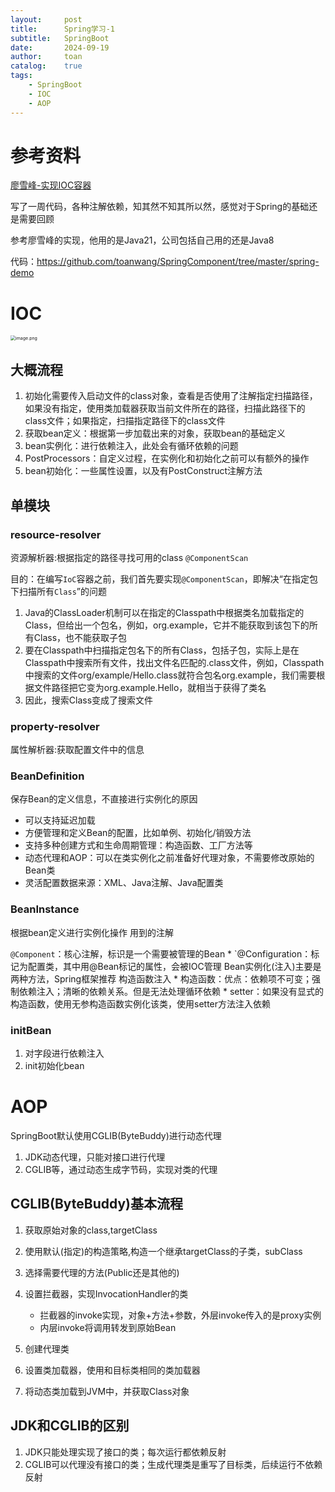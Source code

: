 ```yaml
---
layout:     post
title:      Spring学习-1
subtitle:   SpringBoot
date:       2024-09-19
author:     toan
catalog:	true
tags:
    - SpringBoot
    - IOC
    - AOP
---
```




# 参考资料

[廖雪峰-实现IOC容器](https://liaoxuefeng.com/books/summerframework/ioc/index.html)

写了一周代码，各种注解依赖，知其然不知其所以然，感觉对于Spring的基础还是需要回顾

参考廖雪峰的实现，他用的是Java21，公司包括自己用的还是Java8

代码：https://github.com/toanwang/SpringComponent/tree/master/spring-demo

# IOC

<img src="https://cdn.nlark.com/yuque/0/2024/png/1102741/1726712128583-d4a89506-435d-44be-9e1c-8111a6772165.png?x-oss-process=image%2Fformat%2Cwebp" alt="image.png" style="zoom:50%;" />

## 大概流程

1. 初始化需要传入启动文件的class对象，查看是否使用了注解指定扫描路径，如果没有指定，使用类加载器获取当前文件所在的路径，扫描此路径下的class文件；如果指定，扫描指定路径下的class文件
2. 获取bean定义：根据第一步加载出来的对象，获取bean的基础定义
3. bean实例化：进行依赖注入，此处会有循环依赖的问题
4. PostProcessors：自定义过程，在实例化和初始化之前可以有额外的操作
5. bean初始化：一些属性设置，以及有PostConstruct注解方法

## 单模块

### resource-resolver

资源解析器:根据指定的路径寻找可用的class `@ComponentScan`

目的：在编写`IoC`容器之前，我们首先要实现`@ComponentScan`，即解决“在指定包下扫描所有`Class`”的问题

1. Java的ClassLoader机制可以在指定的Classpath中根据类名加载指定的Class，但给出一个包名，例如，org.example，它并不能获取到该包下的所有Class，也不能获取子包
2. 要在Classpath中扫描指定包名下的所有Class，包括子包，实际上是在Classpath中搜索所有文件，找出文件名匹配的.class文件，例如，Classpath中搜索的文件org/example/Hello.class就符合包名org.example，我们需要根据文件路径把它变为org.example.Hello，就相当于获得了类名
3. 因此，搜索Class变成了搜索文件

### property-resolver

属性解析器:获取配置文件中的信息

### BeanDefinition

保存Bean的定义信息，不直接进行实例化的原因

* 可以支持延迟加载
* 方便管理和定义Bean的配置，比如单例、初始化/销毁方法
* 支持多种创建方式和生命周期管理：构造函数、工厂方法等
* 动态代理和AOP：可以在类实例化之前准备好代理对象，不需要修改原始的Bean类
* 灵活配置数据来源：XML、Java注解、Java配置类

### BeanInstance

根据bean定义进行实例化操作
用到的注解

`@Component`：核心注解，标识是一个需要被管理的Bean
\* `@Configuration：标记为配置类，其中用@Bean标记的属性，会被IOC管理
Bean实例化(注入)主要是两种方法，Spring框架推荐 构造函数注入
\* 构造函数：优点：依赖项不可变；强制依赖注入；清晰的依赖关系。但是无法处理循环依赖
\* setter：如果没有显式的构造函数，使用无参构造函数实例化该类，使用setter方法注入依赖

### initBean

1. 对字段进行依赖注入
2. init初始化bean

# AOP

SpringBoot默认使用CGLIB(ByteBuddy)进行动态代理

1. JDK动态代理，只能对接口进行代理
2. CGLIB等，通过动态生成字节码，实现对类的代理

## CGLIB(ByteBuddy)基本流程

1. 获取原始对象的class,targetClass
2. 使用默认(指定)的构造策略,构造一个继承targetClass的子类，subClass
3. 选择需要代理的方法(Public还是其他的)
4. 设置拦截器，实现InvocationHandler的类
   * 拦截器的invoke实现，对象+方法+参数，外层invoke传入的是proxy实例
   * 内层invoke将调用转发到原始Bean

5. 创建代理类
6. 设置类加载器，使用和目标类相同的类加载器
7. 将动态类加载到JVM中，并获取Class对象

## JDK和CGLIB的区别

1. JDK只能处理实现了接口的类；每次运行都依赖反射
2. CGLIB可以代理没有接口的类；生成代理类是重写了目标类，后续运行不依赖反射